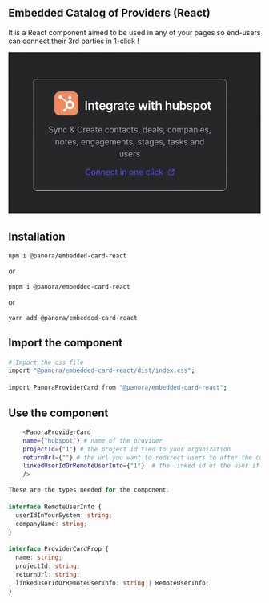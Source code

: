 
## Embedded Catalog of Providers (React)

It is a React component aimed to be used in any of your pages so end-users can connect their 3rd parties in 1-click !

![alt text](./showcase.png)

## Installation

```bash
npm i @panora/embedded-card-react
```

or

```bash
pnpm i @panora/embedded-card-react
```

or

```bash
yarn add @panora/embedded-card-react
```

## Import the component

```bash
# Import the css file
import "@panora/embedded-card-react/dist/index.css";

import PanoraProviderCard from "@panora/embedded-card-react";
```

## Use the component

```bash
    <PanoraProviderCard 
    name={"hubspot"} # name of the provider  
    projectId={"1"} # the project id tied to your organization
    returnUrl={""} # the url you want to redirect users to after the connection flow is successful
    linkedUserIdOrRemoteUserInfo={"1"}  # the linked id of the user if already created in Panora system or user's info in your system
    />
```

```ts
These are the types needed for the component.

interface RemoteUserInfo {
  userIdInYourSystem: string;
  companyName: string;
}

interface ProviderCardProp {
  name: string;
  projectId: string;
  returnUrl: string;
  linkedUserIdOrRemoteUserInfo: string | RemoteUserInfo;
}
```

